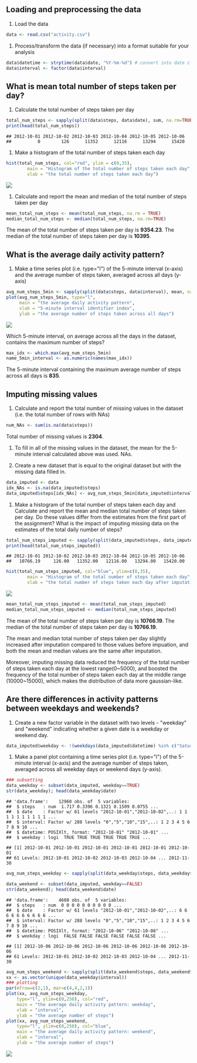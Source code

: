 Loading and preprocessing the data
----------------------------------

1.  Load the data

``` r
data <- read.csv("activity.csv")
```

1.  Process/transform the data (if necessary) into a format suitable for your analysis

``` r
data$datetime <- strptime(data$date, "%Y-%m-%d") # convert into date class
data$interval <- factor(data$interval)
```

What is mean total number of steps taken per day?
-------------------------------------------------

1.  Calculate the total number of steps taken per day

``` r
total_num_steps <- sapply(split(data$steps, data$date), sum, na.rm=TRUE) # NAs ignored
print(head(total_num_steps))
```

    ## 2012-10-01 2012-10-02 2012-10-03 2012-10-04 2012-10-05 2012-10-06 
    ##          0        126      11352      12116      13294      15420

1.  Make a histogram of the total number of steps taken each day

``` r
hist(total_num_steps, col="red", ylim = c(0,35),
        main = "Histogram of the total number of steps taken each day",
        xlab = "the total number of steps taken each day")
```

![](PA1_template_files/figure-markdown_github/hist_total_num_steps-1.png)

1.  Calculate and report the mean and median of the total number of steps taken per day

``` r
mean_total_num_steps <- mean(total_num_steps, na.rm = TRUE)
median_total_num_steps <- median(total_num_steps, na.rm=TRUE)
```

The mean of the total number of steps taken per day is **9354.23**.
The median of the total number of steps taken per day is **10395**.

What is the average daily activity pattern?
-------------------------------------------

1.  Make a time series plot (i.e. type="l") of the 5-minute interval (x-axis) and the average number of steps taken, averaged across all days (y-axis)

``` r
avg_num_steps_5min <- sapply(split(data$steps, data$interval), mean, na.rm=TRUE) # NAs ignored
plot(avg_num_steps_5min, type="l",
     main = "the average daily activity pattern",
     xlab = "5-minute interval identifier index",
     ylab = "the average number of steps taken across all days")
```

![](PA1_template_files/figure-markdown_github/unnamed-chunk-5-1.png)

Which 5-minute interval, on average across all the days in the dataset, contains the maximum number of steps?

``` r
max_idx <- which.max(avg_num_steps_5min)
name_5min_interval <- as.numeric(names(max_idx))
```

The 5-minute interval containing the maximum average number of steps across all days is **835**.

Imputing missing values
-----------------------

1.  Calculate and report the total number of missing values in the dataset (i.e. the total number of rows with NAs)

``` r
num_NAs <- sum(is.na(data$steps))
```

Total number of missing values is **2304**.

1.  To fill in all of the missing values in the dataset, the mean for the 5-minute interval calculated above was used. NAs.

2.  Create a new dataset that is equal to the original dataset but with the missing data filled in.

``` r
data_imputed <- data
idx_NAs <- is.na(data_imputed$steps)
data_imputed$steps[idx_NAs] <- avg_num_steps_5min[data_imputed$interval[idx_NAs]]
```

1.  Make a histogram of the total number of steps taken each day and Calculate and report the mean and median total number of steps taken per day. Do these values differ from the estimates from the first part of the assignment? What is the impact of imputing missing data on the estimates of the total daily number of steps?

``` r
total_num_steps_imputed <- sapply(split(data_imputed$steps, data_imputed$date), sum)
print(head(total_num_steps_imputed))
```

    ## 2012-10-01 2012-10-02 2012-10-03 2012-10-04 2012-10-05 2012-10-06 
    ##   10766.19     126.00   11352.00   12116.00   13294.00   15420.00

``` r
hist(total_num_steps_imputed, col="blue", ylim=c(0,35),
        main = "Histogram of the total number of steps taken each day",
        xlab = "the total number of steps taken each day after imputation")
```

![](PA1_template_files/figure-markdown_github/unnamed-chunk-9-1.png)

``` r
mean_total_num_steps_imputed <- mean(total_num_steps_imputed)
median_total_num_steps_imputed <- median(total_num_steps_imputed)
```

The mean of the total number of steps taken per day is **10766.19**.
The median of the total number of steps taken per day is **10766.19**.

The mean and median total number of steps taken per day slightly increased after imputation compared to those values before impuation, and both the mean and median values are the same after imputation.

Moreover, imputing missing data reduced the frequency of the total number of steps taken each day at the lowest range(0~5000), and boosted the frequency of the total number of steps taken each day at the middle range (10000~15000), which makes the distribution of data more gaussian-like.

Are there differences in activity patterns between weekdays and weekends?
-------------------------------------------------------------------------

1.  Create a new factor variable in the dataset with two levels - "weekday" and "weekend" indicating whether a given date is a weekday or weekend day.

``` r
data_imputed$weekday <- !(weekdays(data_imputed$datetime) %in% c("Saturday", "Sunday"))
```

1.  Make a panel plot containing a time series plot (i.e. type="l") of the 5-minute interval (x-axis) and the average number of steps taken, averaged across all weekday days or weekend days (y-axis).

``` r
### subsetting
data_weekday <- subset(data_imputed, weekday==TRUE)
str(data_weekday); head(data_weekday$date)
```

    ## 'data.frame':    12960 obs. of  5 variables:
    ##  $ steps   : num  1.717 0.3396 0.1321 0.1509 0.0755 ...
    ##  $ date    : Factor w/ 61 levels "2012-10-01","2012-10-02",..: 1 1 1 1 1 1 1 1 1 1 ...
    ##  $ interval: Factor w/ 288 levels "0","5","10","15",..: 1 2 3 4 5 6 7 8 9 10 ...
    ##  $ datetime: POSIXlt, format: "2012-10-01" "2012-10-01" ...
    ##  $ weekday : logi  TRUE TRUE TRUE TRUE TRUE TRUE ...

    ## [1] 2012-10-01 2012-10-01 2012-10-01 2012-10-01 2012-10-01 2012-10-01
    ## 61 Levels: 2012-10-01 2012-10-02 2012-10-03 2012-10-04 ... 2012-11-30

``` r
avg_num_steps_weekday <- sapply(split(data_weekday$steps, data_weekday$interval), mean)

data_weekend <- subset(data_imputed, weekday==FALSE)
str(data_weekend); head(data_weekend$date)
```

    ## 'data.frame':    4608 obs. of  5 variables:
    ##  $ steps   : num  0 0 0 0 0 0 0 0 0 0 ...
    ##  $ date    : Factor w/ 61 levels "2012-10-01","2012-10-02",..: 6 6 6 6 6 6 6 6 6 6 ...
    ##  $ interval: Factor w/ 288 levels "0","5","10","15",..: 1 2 3 4 5 6 7 8 9 10 ...
    ##  $ datetime: POSIXlt, format: "2012-10-06" "2012-10-06" ...
    ##  $ weekday : logi  FALSE FALSE FALSE FALSE FALSE FALSE ...

    ## [1] 2012-10-06 2012-10-06 2012-10-06 2012-10-06 2012-10-06 2012-10-06
    ## 61 Levels: 2012-10-01 2012-10-02 2012-10-03 2012-10-04 ... 2012-11-30

``` r
avg_num_steps_weekend <- sapply(split(data_weekend$steps, data_weekend$interval), mean)
xx <- as.vector(unique(data_weekday$interval))
### plotting
par(mfrow=c(2,1), mar=c(4,4,2,1))
plot(xx, avg_num_steps_weekday,
    type="l", ylim=c(0,250), col="red",
    main = "the average daily activity pattern: weekday",
    xlab = "interval",
    ylab = "the average number of steps")
plot(xx, avg_num_steps_weekend,
    type="l", ylim=c(0,250), col="blue",
    main = "the average daily activity pattern: weekend",
    xlab = "interval",
    ylab = "the average number of steps")
```

![](PA1_template_files/figure-markdown_github/unnamed-chunk-12-1.png)
